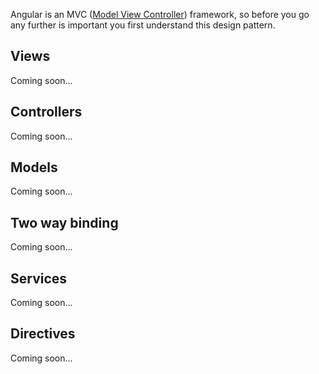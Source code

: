 
Angular is an MVC ([Model View Controller](https://en.wikipedia.org/wiki/Model%E2%80%93view%E2%80%93controller)) framework, so before you go any further is important you first understand this design pattern. 

## Views

Coming soon...

## Controllers

Coming soon...

## Models

Coming soon...

## Two way binding

Coming soon...

## Services

Coming soon...

## Directives

Coming soon...

